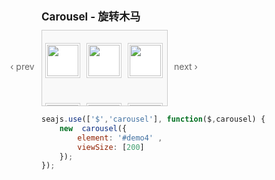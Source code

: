<style>
    * {
        margin: 0;
        padding: 0;
    }

    li {
        list-style: none;
    }

    li a {
        text-decoration: none;
    }

    h2 { margin: 30px 0 10px; font-size: 17px; }
    .loading { background: #EBF5FA url(assets/loading.gif) no-repeat 50% 50%; }

    p.code-switch { color: #09f; cursor: pointer; margin-top: 10px; }
    pre.code {
        color: #444;
        cursor: auto;
        border-left: 2px solid #7F96AA;
        margin-top: 5px;
        padding: 0 10px 20px 10px;
        font-size: 14px;
    }
</style>

<h2>Carousel - 旋转木马</h2>
<style>
    .scrollable {
        position: relative;
        width: 200px;
    }
    .scrollable .prev, .scrollable .next {
        position: absolute;
        top: 50px;
        color: #666;
        cursor: pointer;
    }
    .scrollable .prev { left: -50px; }
    .scrollable .next { right: -50px; }
    .scrollable .disable { color: #ddd; cursor: default; }

    .scrollable .ui-switchable-nav {
        position: absolute;
        right: 30px;
        top: -10px;
    }
    .scrollable .ui-switchable-nav li {
        float: left;
        padding: 5px;
        font-size: 18px;
        cursor: pointer;
    }
    .scrollable .ui-switchable-nav li.ui-switchable-active {
        color: #C8282B;
    }

    .scroller {
        position: relative;
        width: 200px;
        height: 120px;
        border: 1px solid #ccc;
        background-color: #F9F9F9;
        margin: auto;
        overflow: hidden;
    }
    .scroller .ui-switchable-content img {
        float: left;
        width: 50px;
        height: 50px;
        padding: 2px;
        margin: 20px 5px;
        background-color: #fff;
        border: 1px solid #ccc;
        display: inline !important; /* fix ie6 双边距 bug */
    }
</style>
<div id="demo4" class="section scrollable" data-effect="scrollx" data-easing="easeOutStrong" data-step="5" data-view-size="[680]" data-circular="true">
    <span id="scroller-prev" class="prev" data-role="prev">&lsaquo; prev</span>
    <span id="scroller-next" class="next" data-role="next">next &rsaquo;</span>
    <div class="scroller">
        <div class="ui-switchable-content" data-role="content">
            <!-- 1-5 -->
            <img alt="" src="http://farm1.static.flickr.com/143/321464099_a7cfcb95cf_t.jpg"/>
            <img alt="" src="http://farm4.static.flickr.com/3089/2796719087_c3ee89a730_t.jpg"/>
            <img alt="" src="http://farm1.static.flickr.com/79/244441862_08ec9b6b49_t.jpg"/>
            <img alt="" src="http://farm1.static.flickr.com/28/66523124_b468cf4978_t.jpg"/>
            <img alt="" src="http://farm1.static.flickr.com/164/399223606_b875ddf797_t.jpg"/>
            <!-- 5-10 -->
            <img alt="" src="http://farm1.static.flickr.com/163/399223609_db47d35b7c_t.jpg"/>
            <img alt="" src="http://farm1.static.flickr.com/135/321464104_c010dbf34c_t.jpg"/>
            <img alt="" src="http://farm1.static.flickr.com/40/117346184_9760f3aabc_t.jpg"/>
            <img alt="" src="http://farm1.static.flickr.com/153/399232237_6928a527c1_t.jpg"/>
            <img alt="" src="http://farm1.static.flickr.com/50/117346182_1fded507fa_t.jpg"/>
            <!-- 10-15 -->
            <img alt="" src="http://farm4.static.flickr.com/3629/3323896446_3b87a8bf75_t.jpg"/>
            <img alt="" src="http://farm4.static.flickr.com/3023/3323897466_e61624f6de_t.jpg"/>
            <img alt="" src="http://farm4.static.flickr.com/3650/3323058611_d35c894fab_t.jpg"/>
            <img alt="" src="http://farm4.static.flickr.com/3635/3323893254_3183671257_t.jpg"/>
            <img alt="" src="http://farm4.static.flickr.com/3624/3323893148_8318838fbd_t.jpg"/>
        </div>
        <ul class="ui-switchable-nav" data-role="nav">
            <li class="ui-switchable-active">&bull;</li>
            <li>&bull;</li>
            <li>&bull;</li>
        </ul>
    </div>
</div>

```javascript
seajs.use(['$','carousel'], function($,carousel) {
    new  carousel({
        element: '#demo4' ,
        viewSize: [200]
    });
});
```
